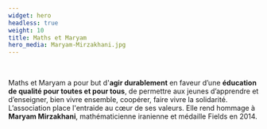 ```yaml
---
widget: hero
headless: true
weight: 10
title: Maths et Maryam
hero_media: Maryam-Mirzakhani.jpg
---
```

<br>

Maths et Maryam a pour but d'**agir durablement** en faveur d’une **éducation de qualité pour toutes et pour tous**, de permettre aux jeunes d’apprendre et d’enseigner, bien vivre ensemble, coopérer, faire vivre la solidarité. L’association place l'entraide au cœur de ses valeurs. Elle rend hommage à <b>Maryam Mirzakhani</b>, mathématicienne iranienne et médaille Fields en 2014.